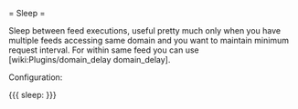 = Sleep =

Sleep between feed executions, useful pretty much only when you have multiple feeds accessing same domain and you want to maintain minimum request interval. For within same feed you can use [wiki:Plugins/domain_delay domain_delay].

Configuration:

{{{
sleep: <seconds>
}}}


